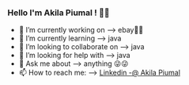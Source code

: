 ### Hello I'm Akila Piumal ! 👋👋




- 🔭 I’m currently working on  -->   ebay🤑🤑
- 🌱 I’m currently learning -->   java
- 👯 I’m looking to collaborate on -->   java
- 🤔 I’m looking for help with -->   java
- 💬 Ask me about -->   anything 😜😜
- 📫 How to reach me: -->   [Linkedin -@ Akila Piumal](https://www.linkedin.com/in/akila-piumal-3b7040229/)

